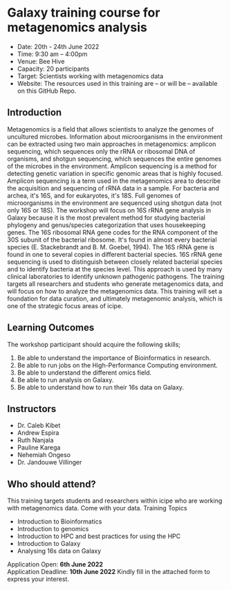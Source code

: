 # Galaxy training course for metagenomics analysis
- Date: 20th - 24th June 2022
- Time: 9:30 am – 4:00pm
- Venue: Bee Hive
- Capacity: 20 participants
- Target: Scientists working with metagenomics data
- Website: The resources used in this training are – or will be – available on this GitHub Repo.

## Introduction
Metagenomics is a field that allows scientists to analyze the genomes of uncultured microbes. Information about microorganisms in the environment can be extracted using two main approaches in metagenomics: amplicon sequencing, which sequences only the rRNA or ribosomal DNA of organisms, and shotgun sequencing, which sequences the entire genomes of the microbes in the environment. Amplicon sequencing is a method for detecting genetic variation in specific genomic areas that is highly focused. Amplicon sequencing is a term used in the metagenomics area to describe the acquisition and sequencing of rRNA data in a sample. For bacteria and archea, it's 16S, and for eukaryotes, it's 18S. Full genomes of microorganisms in the environment are sequenced using shotgun data (not only 16S or 18S).
The workshop will focus on 16S rRNA gene analysis in Galaxy because it is the most prevalent method for studying bacterial phylogeny and genus/species categorization that uses housekeeping genes. The 16S ribosomal RNA gene codes for the RNA component of the 30S subunit of the bacterial ribosome. It's found in almost every bacterial species (E. Stackebrandt and B. M. Goebel, 1994). The 16S rRNA gene is found in one to several copies in different bacterial species. 16S rRNA gene sequencing is used to distinguish between closely related bacterial species and to identify bacteria at the species level. This approach is used by many clinical laboratories to identify unknown pathogenic pathogens.
The training targets all researchers and students who generate metagenomics data, and will focus on how to analyze the metagenomics data. This training will set a foundation for data curation, and ultimately metagenomic analysis, which is one of the strategic focus areas of icipe.

## Learning Outcomes
The workshop participant should acquire the following skills;
1.	Be able to understand the importance of Bioinformatics in research.
2.	Be able to run jobs on the High-Performance Computing environment.
3.	Be able to understand the different omics field.
4.	Be able to run analysis on Galaxy.
5.	Be able to understand how to run their 16s data on Galaxy.

## Instructors
- Dr. Caleb Kibet
- Andrew Espira
- Ruth Nanjala
- Pauline Karega
- Nehemiah Ongeso
- Dr. Jandouwe Villinger

## Who should attend?
This training targets students and researchers within icipe who are working with metagenomics data. Come with your data.
Training Topics
- Introduction to Bioinformatics
- Introduction to genomics 
- Introduction to HPC and best practices for using the HPC
- Introduction to Galaxy
- Analysing 16s data on Galaxy

Application Open: **6th June 2022**  
Application Deadline: **10th June 2022** 
Kindly fill in the attached form to express your interest.

